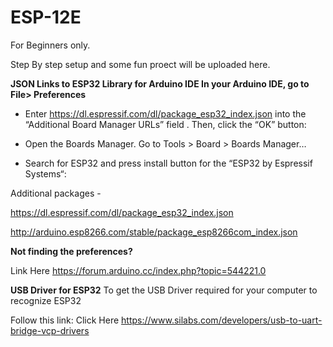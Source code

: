 # ESP-12E
For Beginners only. 

Step By step setup and some fun proect will be uploaded here.

<b> JSON Links to ESP32 Library for Arduino IDE
In your Arduino IDE, go to File> Preferences </b>

  - Enter https://dl.espressif.com/dl/package_esp32_index.json into the “Additional Board Manager URLs” field . Then, click the “OK” button:

  - Open the Boards Manager. Go to Tools > Board > Boards Manager…

  - Search for ESP32 and press install button for the “ESP32 by Espressif Systems“:

Additional packages -

  https://dl.espressif.com/dl/package_esp32_index.json

  http://arduino.esp8266.com/stable/package_esp8266com_index.json


<b>Not finding the preferences?</b>

Link Here https://forum.arduino.cc/index.php?topic=544221.0

<b>USB Driver for ESP32</b> 
To get the USB Driver required for your computer to recognize ESP32

Follow this link: Click Here https://www.silabs.com/developers/usb-to-uart-bridge-vcp-drivers
